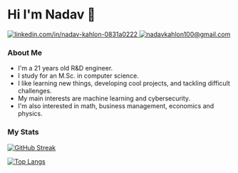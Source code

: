 # Hi I'm Nadav 👋

<a href="https://linkedin.com/in/nadav-kahlon-0831a0222">
  <img src="https://img.shields.io/badge/LinkedIn-blue?style=for-the-badge&logo=linkedin&logoColor=white" alt="linkedin.com/in/nadav-kahlon-0831a0222" />
</a>
<a href="mailto:nadavkahlon100@gmail.com">
    <img src="https://img.shields.io/badge/Gmail-D14836?style=for-the-badge&logo=gmail&logoColor=white" alt="nadavkahlon100@gmail.com"  />
</a>

### About Me

- I'm a 21 years old R&D engineer.
- I study for an M.Sc. in computer science.
- I like learning new things, developing cool projects, and tackling difficult challenges.
- My main interests are machine learning and cybersecurity.
- I'm also interested in math, business management, economics and physics.

### My Stats

[![GitHub Streak](http://github-readme-streak-stats.herokuapp.com?user=NadavKahlon&theme=dark)](https://git.io/streak-stats)

[![Top Langs](https://github-readme-stats.vercel.app/api/top-langs/?username=NadavKahlon&layout=compact&theme=dark&exclude_repo=calretinin-positive-neuron-detection&size_weight=0.5&count_weight=0.5)](https://github.com/anuraghazra/github-readme-stats)
